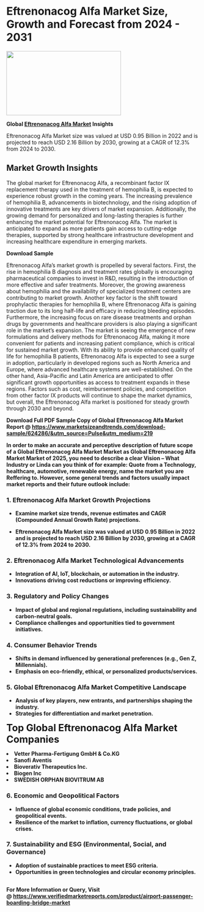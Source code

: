 <H1>Eftrenonacog Alfa Market Size, Growth and Forecast from 2024 - 2031</H1><img class="aligncenter size-medium wp-image-584254" src="https://thirdeyenews.in/wp-content/uploads/2024/09/Global-Market-Research-300x168.jpeg" alt="" width="300" height="168" /><p><strong>Global&nbsp;<a href="https://www.marketsizeandtrends.com/download-sample/624286/&amp;utm_source=Pulse&amp;utm_medium=219">Eftrenonacog Alfa Market</a> Insights</strong></p><p>Eftrenonacog Alfa Market size was valued at USD 0.95 Billion in 2022 and is projected to reach USD 2.16 Billion by 2030, growing at a CAGR of 12.3% from 2024 to 2030.</p><p><h2>Market Growth Insights</h2> <p>The global market for Eftrenonacog Alfa, a recombinant factor IX replacement therapy used in the treatment of hemophilia B, is expected to experience robust growth in the coming years. The increasing prevalence of hemophilia B, advancements in biotechnology, and the rising adoption of innovative treatments are key drivers of market expansion. Additionally, the growing demand for personalized and long-lasting therapies is further enhancing the market potential for Eftrenonacog Alfa. The market is anticipated to expand as more patients gain access to cutting-edge therapies, supported by strong healthcare infrastructure development and increasing healthcare expenditure in emerging markets.</p> <p><strong>Download Sample</strong></p> <p>Eftrenonacog Alfa’s market growth is propelled by several factors. First, the rise in hemophilia B diagnosis and treatment rates globally is encouraging pharmaceutical companies to invest in R&D, resulting in the introduction of more effective and safer treatments. Moreover, the growing awareness about hemophilia and the availability of specialized treatment centers are contributing to market growth. Another key factor is the shift toward prophylactic therapies for hemophilia B, where Eftrenonacog Alfa is gaining traction due to its long half-life and efficacy in reducing bleeding episodes. Furthermore, the increasing focus on rare disease treatments and orphan drugs by governments and healthcare providers is also playing a significant role in the market’s expansion. The market is seeing the emergence of new formulations and delivery methods for Eftrenonacog Alfa, making it more convenient for patients and increasing patient compliance, which is critical for sustained market growth. With its ability to provide enhanced quality of life for hemophilia B patients, Eftrenonacog Alfa is expected to see a surge in adoption, particularly in developed regions such as North America and Europe, where advanced healthcare systems are well-established. On the other hand, Asia-Pacific and Latin America are anticipated to offer significant growth opportunities as access to treatment expands in these regions. Factors such as cost, reimbursement policies, and competition from other factor IX products will continue to shape the market dynamics, but overall, the Eftrenonacog Alfa market is positioned for steady growth through 2030 and beyond.</p> <p><strong></p><p><span class=""><strong>Download Full PDF Sample Copy of Global Eftrenonacog Alfa Market Report</strong> @ <a href="https://www.marketsizeandtrends.com/download-sample/624286/&amp;utm_source=Pulse&amp;utm_medium=219" target="_blank">https://www.marketsizeandtrends.com/download-sample/624286/&amp;utm_source=Pulse&amp;utm_medium=219</a></span></p><p>In order to make an accurate and perceptive description of future scope of a Global&nbsp;Eftrenonacog Alfa Market Market as Global&nbsp;Eftrenonacog Alfa Market Market of 2025, you need to describe a clear Vision &ndash; What Industry or Linda can you think of for example: Quote from a Technology, healthcare, automotive, renewable energy, name the market you are Reffering to. However, some general trends and factors usually impact market reports and their future outlook include:</p><h3>1.&nbsp;<strong>Eftrenonacog Alfa Market Growth Projections</strong></h3><ul><li>Examine market size trends, revenue estimates and CAGR (Compounded Annual Growth Rate) projections.</li><li><p>Eftrenonacog Alfa Market size was valued at USD 0.95 Billion in 2022 and is projected to reach USD 2.16 Billion by 2030, growing at a CAGR of 12.3% from 2024 to 2030.</p></li></ul><h3>2.&nbsp;<strong>Eftrenonacog Alfa Market Technological Advancements</strong></h3><ul><li>Integration of AI, IoT, blockchain, or automation in the industry.</li><li>Innovations driving cost reductions or improving efficiency.</li></ul><h3>3.&nbsp;<strong>Regulatory and Policy Changes</strong></h3><ul><li>Impact of global and regional regulations, including sustainability and carbon-neutral goals.</li><li>Compliance challenges and opportunities tied to government initiatives.</li></ul><h3>4.&nbsp;<strong>Consumer Behavior Trends</strong></h3><ul><li>Shifts in demand influenced by generational preferences (e.g., Gen Z, Millennials).</li><li>Emphasis on eco-friendly, ethical, or personalized products/services.</li></ul><h3>5.&nbsp;<strong>Global Eftrenonacog Alfa Market Competitive Landscape</strong></h3><ul><li>Analysis of key players, new entrants, and partnerships shaping the industry.</li><li>Strategies for differentiation and market penetration.</li></ul><p data-pm-slice="1 1 []"><span style="color: inherit; font-family: inherit; font-size: 25px;">Top Global Eftrenonacog Alfa Market Companies</span></p><div class="" data-test-id=""><p><li>Vetter Pharma-Fertigung GmbH & Co.KG</li><li> Sanofi Aventis</li><li> Bioverativ Therapeutics Inc.</li><li> Biogen Inc</li><li> SWEDISH ORPHAN BIOVITRUM AB</li></p></div><h3>6.&nbsp;<strong>Economic and Geopolitical Factors</strong></h3><ul><li>Influence of global economic conditions, trade policies, and geopolitical events.</li><li>Resilience of the market to inflation, currency fluctuations, or global crises.</li></ul><h3>7.&nbsp;<strong>Sustainability and ESG (Environmental, Social, and Governance)</strong></h3><ul><li>Adoption of sustainable practices to meet ESG criteria.</li><li>Opportunities in green technologies and circular economy principles.</li></ul><h2><strong style="font-size: 14px;">For More Information or Query, Visit @&nbsp;</strong><a style="background-color: #ffffff; font-size: 14px;" href="https://www.marketsizeandtrends.com/report/eftrenonacog-alfa-market/" target="_blank">https://www.verifiedmarketreports.com/product/airport-passenger-boarding-bridge-market</a></h2>
